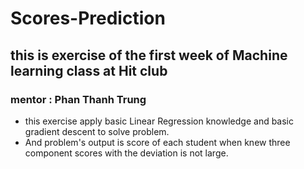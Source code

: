 # Scores-Prediction
## this is exercise of the first week of Machine learning class at Hit club
### mentor : Phan Thanh Trung
- this exercise apply basic Linear Regression knowledge and basic gradient descent to solve problem.
- And problem's output is score of each student when knew three component scores with the deviation is not large.
